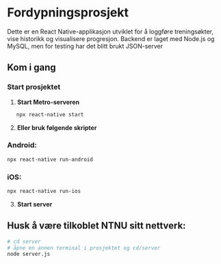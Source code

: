 # Fordypningsprosjekt

Dette er en React Native-applikasjon utviklet for å loggføre treningsøkter, vise historikk og visualisere progresjon. Backend er laget med Node.js og MySQL, men for testing har det blitt brukt JSON-server

## Kom i gang

### Start prosjektet

1. **Start Metro-serveren**
```bash
   npx react-native start
```
2. **Eller bruk følgende skripter**

### Android:
```bash
npx react-native run-android
```
### iOS: 
```bash
npx react-native run-ios
```
3. **Start server**
## Husk å være tilkoblet NTNU sitt nettverk:
```bash
# cd server
# åpne en annen terminal i prosjektet og cd/server
node server.js

```

